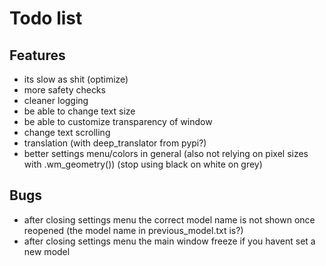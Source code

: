 # Todo list
## Features
  - its slow as shit (optimize)
  - more safety checks
  - cleaner logging
  - be able to change text size
  - be able to customize transparency of window
  - change text scrolling
  - translation (with deep_translator from pypi?)
  - better settings menu/colors in general (also not relying on pixel sizes with .wm_geometry()) (stop using black on white on grey)

## Bugs
  - after closing settings menu the correct model name is not shown once reopened (the model name in previous_model.txt is?)
  - after closing settings menu the main window freeze if you havent set a new model